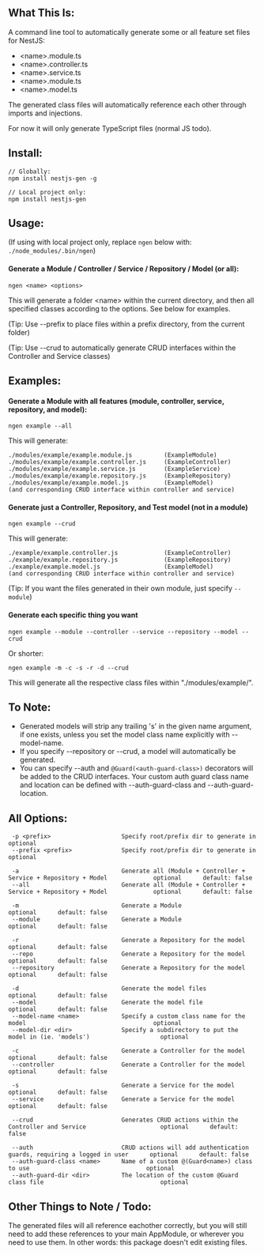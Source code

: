 ## What This Is:

A command line tool to automatically generate some or all feature set files for NestJS:
* \<name>.module.ts
* \<name>.controller.ts
* \<name>.service.ts
* \<name>.module.ts
* \<name>.model.ts

The generated class files will automatically reference each other through imports and injections. 

For now it will only generate TypeScript files (normal JS todo).

## Install:

    // Globally:
    npm install nestjs-gen -g

    // Local project only:
    npm install nestjs-gen


## Usage:

(If using with local project only, replace `ngen` below with: `./node_modules/.bin/ngen`)

#### Generate a Module / Controller / Service / Repository / Model (or all):

    ngen <name> <options>


This will generate a folder \<name> within the current directory, and then all specified classes according to the options.  See below for examples.

(Tip: Use --prefix to place files within a prefix directory, from the current folder)

(Tip: Use --crud to automatically generate CRUD interfaces within the Controller and Service classes)


## Examples:

#### Generate a Module with all features (module, controller, service, repository, and model):

    ngen example --all

This will generate:

    ./modules/example/example.module.js         (ExampleModule)
    ./modules/example/example.controller.js     (ExampleController)
    ./modules/example/example.service.js        (ExampleService)
    ./modules/example/example.repository.js     (ExampleRepository)
    ./modules/example/example.model.js          (ExampleModel)
    (and corresponding CRUD interface within controller and service)

#### Generate just a Controller, Repository, and Test model (not in a module)

    ngen example --crud

This will generate:

    ./example/example.controller.js             (ExampleController)
    ./example/example.repository.js             (ExampleRepository)
    ./example/example.model.js                  (ExampleModel)
    (and corresponding CRUD interface within controller and service)

(Tip: If you want the files generated in their own module, just specify `--module`)

#### Generate each specific thing you want

    ngen example --module --controller --service --repository --model --crud

Or shorter:

    ngen example -m -c -s -r -d --crud

This will generate all the respective class files within "./modules/example/".

## To Note:
* Generated models will strip any trailing 's' in the given name argument, if one exists, unless you set the model class name explicitly with --model-name.
* If you specify --repository or --crud, a model will automatically be generated.
* You can specify --auth and `@Guard(<auth-guard-class>)` decorators will be added to the CRUD interfaces. 
Your custom auth guard class name and location can be defined with --auth-guard-class and --auth-guard-location.


## All Options:

     -p <prefix>                    Specify root/prefix dir to generate in                                       optional
     --prefix <prefix>              Specify root/prefix dir to generate in                                       optional

     -a                             Generate all (Module + Controller + Service + Repository + Model             optional      default: false
     --all                          Generate all (Module + Controller + Service + Repository + Model             optional      default: false
     
     -m                             Generate a Module                                                            optional      default: false
     --module                       Generate a Module                                                            optional      default: false
     
     -r                             Generate a Repository for the model                                          optional      default: false
     --repo                         Generate a Repository for the model                                          optional      default: false
     --repository                   Generate a Repository for the model                                          optional      default: false
     
     -d                             Generate the model files                                                     optional      default: false
     --model                        Generate the model file                                                      optional      default: false
     --model-name <name>            Specify a custom class name for the model                                    optional
     --model-dir <dir>              Specify a subdirectory to put the model in (ie. 'models')                    optional
     
     -c                             Generate a Controller for the model                                          optional      default: false
     --controller                   Generate a Controller for the model                                          optional      default: false
     
     -s                             Generate a Service for the model                                             optional      default: false
     --service                      Generate a Service for the model                                             optional      default: false
     
     --crud                         Generates CRUD actions within the Controller and Service                     optional      default: false
    
     --auth                         CRUD actions will add authentication guards, requiring a logged in user      optional      default: false
     --auth-guard-class <name>      Name of a custom @(Guard<name>) class to use                                 optional
     --auth-guard-dir <dir>         The location of the custom @Guard class file                                 optional
     


## Other Things to Note / Todo:
The generated files will all reference eachother correctly, but you will still need to add these references to your main AppModule, or wherever you need to use them. 
In other words: this package doesn't edit existing files.